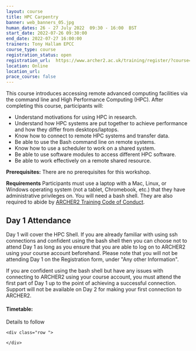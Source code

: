 ```yaml
---
layout: course
title: HPC Carpentry
banner: web_banners_05.jpg 
human_dates: 26 - 27 July 2022  09:30 - 16:00  BST
start_date: 2022-07-26 09:30:00
end_date: 2022-07-27 16:00:00
trainers: Tony Hallam EPCC
course_type: course
registration_status: open
registration_url:  https://www.archer2.ac.uk/training/register/?course=220726-hpc-carpentry
location: Online
location_url:
prace_course: false
---
```



This course introduces accessing remote advanced computing facilities via the command line and High Performance Computing (HPC). After completing this course, participants will:

* Understand motivations for using HPC in research.
* Understand how HPC systems are put together to achieve performance and how they differ from desktops/laptops.
* Know how to connect to remote HPC systems and transfer data.
* Be able to use the Bash command line on remote systems.
* Know how to use a scheduler to work on a shared system.
* Be able to use software modules to access different HPC software.
* Be able to work effectively on a remote shared resource.

**Prerequisites:**
There are no prerequisites for this workshop.

**Requirements**
Participants must use a laptop with a Mac, Linux, or Windows operating system (not a tablet, Chromebook, etc.) that they have administrative privileges on. You will need a bash shell. They are also required to abide by [ARCHER2 Training Code of Conduct](https://www.archer2.ac.uk/training/code-of-conduct/).


## Day 1 Attendance

Day 1 will cover the HPC Shell.  If you are already familiar with using ssh connections and confident using the bash shell then you can choose not to attend Day 1 as long as you ensure that you are able to log on to ARCHER2 using your course account beforehand.  Please note that you will not be attending Day 1 on the Registration form, under "Any other Information".

If you are confident using the bash shell but have any issues with connecting to ARCHER2 using your course account, you must attend the first part of Day 1 up to the point of achieving a successful connection.  Support will not be available on Day 2 for making your first connection to ARCHER2.


#### Timetable:

Details to follow

<section id="service">

<!-- 

<h2><a name="materials">Course materials</a></h2>
 -->


    <div class="row ">	

<!-- 		
      <div class="col-xs-6 col-sm-4">
        <a class="ar2_linkbox ar2_linkbox-green" 
          href="   ">
          <strong>Course materials</strong>         
        </a>
      </div>
 -->

<!--  
      <div class="col-xs-6 col-sm-4">
        <a class="ar2_linkbox ar2_linkbox-teal" 
          href="https://pad.archer2.ac.uk/p/220726-hpc-carpentry">
          <strong>Course Chat</strong>       
        </a>
      </div>
		
 -->
 	</div>
		
		
					


<!-- 		
<h2><a name="videos">Videos</a></h2>

<h3>Session 1</h3>

<div>
	<iframe title="Video" width="560" height="315" src="https://www.youtube.com/embed/xxxxxxxxxxx" frameborder="0" allow="accelerometer; autoplay; encrypted-media; gyroscope; picture-in-picture" allowfullscreen></iframe>
</div>

 -->





<!-- 
<h2><a name="feedback">Feedback</a></h2>


    <div class="row ">	

      <div class="col-xs-6 col-sm-4">
        <a class="ar2_linkbox ar2_linkbox-teal" 

           href="../../feedback/?course=220726-hpc-carpentry" 


		>
          <strong>Feedback</strong><br/>
          Please let us know what was great about this course and anything we can improve
        </a>
      </div>
    </div>
		
 -->		

 
</section>


